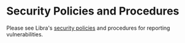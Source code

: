 # Security Policies and Procedures

Please see Libra's
[security policies](https://developers.diem.org/docs/policies/security) and
procedures for reporting vulnerabilities.
